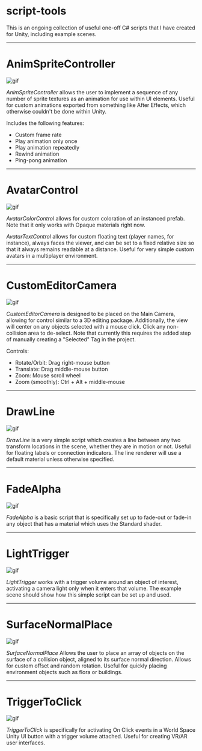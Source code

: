 # script-tools

This is an ongoing collection of useful one-off C# scripts that I have created for Unity, including example scenes.

-------------------

AnimSpriteController
=======

![gif](https://imgur.com/Ol4JuGC.gif)

*AnimSpriteController* allows the user to implement a sequence of any number of sprite textures as an animation for use within UI elements. 
Useful for custom animations exported from something like After Effects, which otherwise couldn't be done within Unity.

Includes the following features:
- Custom frame rate
- Play animation only once
- Play animation repeatedly
- Rewind animation
- Ping-pong animation

-------------------

AvatarControl
=======

![gif](https://imgur.com/JjD2MMs.gif)

*AvatarColorControl* allows for custom coloration of an instanced prefab. Note that it only works with Opaque materials right now.

*AvatarTextControl* allows for custom floating text (player names, for instance), always faces the viewer, and can be set to a fixed relative size so that it always remains readable at a distance.
Useful for very simple custom avatars in a multiplayer environment.

-------------------

CustomEditorCamera
=======

![gif](https://imgur.com/ADkJXaN.gif)

*CustomEditorCamera* is designed to be placed on the Main Camera, allowing for control similar to a 3D editing package.
Additionally, the view will center on any objects selected with a mouse click. Click any non-collision area to de-select.
Note that currently this requires the added step of manually creating a "Selected" Tag in the project.

Controls:
- Rotate/Orbit: Drag right-mouse button
- Translate: Drag middle-mouse button
- Zoom: Mouse scroll wheel
- Zoom (smoothly): Ctrl + Alt + middle-mouse

-------------------

DrawLine
=======

![gif](https://imgur.com/ZGyqU73.gif)

*DrawLine* is a very simple script which creates a line between any two transform locations in the scene, whether they are in motion or not. Useful for floating labels or connection indicators. The line renderer will use a default material unless otherwise specified.

-------------------

FadeAlpha
=======

![gif](https://imgur.com/AtUUqOU.gif)

*FadeAlpha* is a basic script that is specifically set up to fade-out or fade-in any object that has a material which uses the Standard shader.

-------------------

LightTrigger
=======

![gif](https://imgur.com/kFUpzft.gif)

*LightTrigger* works with a trigger volume around an object of interest, activating a camera light only when it enters that volume.
The example scene should show how this simple script can be set up and used.

-------------------

SurfaceNormalPlace
=======

![gif](https://imgur.com/xd4DwnZ.gif)

*SurfaceNormalPlace* Allows the user to place an array of objects on the surface of a collision object, aligned to its surface normal direction. Allows for custom offset and random rotation.
Useful for quickly placing environment objects such as flora or buildings.

-------------------

TriggerToClick
=======

![gif](https://imgur.com/IeYO9lD.gif)

*TriggerToClick* is specifically for activating On Click events in a World Space Unity UI button with a trigger volume attached.
Useful for creating VR/AR user interfaces.


